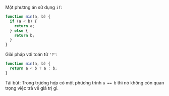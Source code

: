 Một phương án sử dụng `if`:

```js
function min(a, b) {
  if (a < b) {
    return a;
  } else {
    return b;
  }
}
```

Giải pháp với toán tử `'?'`:

```js
function min(a, b) {
  return a < b ? a : b;
}
```

Tái bút: Trong trường hợp có một phương trình `a == b` thì nó không còn quan trọng việc trả về giá trị gì.
